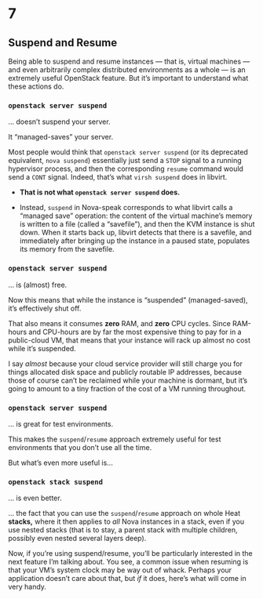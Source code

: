 # 7

## Suspend and Resume

<!-- Note -->
Being able to suspend and resume instances — that is, virtual machines
— and even arbitrarily complex distributed environments as a whole —
is an extremely useful OpenStack feature. But it’s important to
understand what these actions do.


### `openstack server suspend`
... doesn’t suspend your server. <!-- .element class="fragment" -->

It “managed-saves” your server. <!-- .element class="fragment" -->

<!-- Note --> 
Most people would think that `openstack server suspend` (or its
deprecated equivalent, `nova suspend`) essentially just send a `STOP`
signal to a running hypervisor process, and then the corresponding
`resume` command would send a `CONT` signal. Indeed, that’s what
`virsh suspend` does in libvirt. 

* **That is not what `openstack server suspend` does.**

* Instead, `suspend` in Nova-speak corresponds to what libvirt calls a
  “managed save” operation: the content of the virtual machine’s
  memory is written to a file (called a “savefile”), and then the KVM
  instance is shut down. When it starts back up, libvirt detects that
  there is a savefile, and immediately after bringing up the instance
  in a paused state, populates its memory from the savefile.


### `openstack server suspend`
... is (almost) free.

<!-- Note -->
Now this means that while the instance is “suspended” (managed-saved),
it’s effectively shut off.

That also means it consumes **zero** RAM, and **zero** CPU
cycles. Since RAM-hours and CPU-hours are by far the most expensive
thing to pay for in a public-cloud VM, that means that your instance
will rack up almost no cost while it’s suspended.

I say *almost* because your cloud service provider will still charge
you for things allocated disk space and publicly routable IP
addresses, because those of course can’t be reclaimed while your
machine is dormant, but it’s going to amount to a tiny fraction of the
cost of a VM running throughout.


### `openstack server suspend`
... is great for test environments.

<!-- Note -->
This makes the `suspend`/`resume` approach extremely useful for test
environments that you don’t use all the time.

But what’s even more useful is...


### `openstack stack suspend`
... is even better.

<!-- Note -->
... the fact that you can use the `suspend`/`resume` approach on whole
Heat **stacks,** where it then applies to *all* Nova instances in a
stack, even if you use nested stacks (that is to stay, a parent stack
with multiple children, possibly even nested several layers deep).

Now, if you’re using suspend/resume, you’ll be particularly interested
in the next feature I’m talking about. You see, a common issue when
resuming is that your VM’s system clock may be way out of
whack. Perhaps your application doesn’t care about that, but *if* it
does, here’s what will come in very handy.
